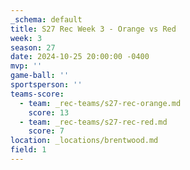 ```yaml
---
_schema: default
title: S27 Rec Week 3 - Orange vs Red
week: 3
season: 27
date: 2024-10-25 20:00:00 -0400
mvp: ''
game-ball: ''
sportsperson: ''
teams-score:
  - team: _rec-teams/s27-rec-orange.md
    score: 13
  - team: _rec-teams/s27-rec-red.md
    score: 7
location: _locations/brentwood.md
field: 1
---
```

